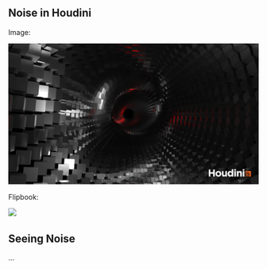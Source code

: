 ## Noise in Houdini 

Image:

![](img/Session06_img.png)

Flipbook:

![](img/session06_video.gif)

## Seeing Noise

...



